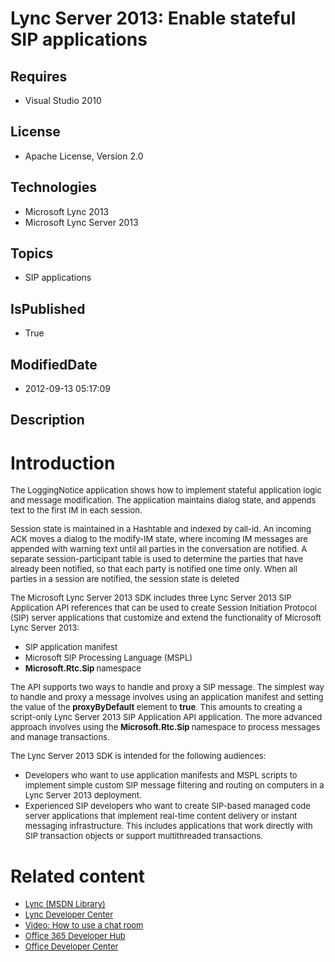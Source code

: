 # Lync Server 2013: Enable stateful SIP applications
## Requires
* Visual Studio 2010
## License
* Apache License, Version 2.0
## Technologies
* Microsoft Lync 2013
* Microsoft Lync Server 2013
## Topics
* SIP applications
## IsPublished
* True
## ModifiedDate
* 2012-09-13 05:17:09
## Description

<h1>Introduction</h1>
<p><span style="font-size:small">The LoggingNotice application shows how to implement stateful application logic and message modification. The application maintains dialog state, and appends text to the first IM in each session.</span></p>
<p><span style="font-size:small">Session state is maintained in a Hashtable and indexed by call-id. An incoming ACK moves a dialog to the modify-IM state, where incoming IM messages are appended with warning text until all parties in the conversation are notified.
 A separate session-participant table is used to determine the parties that have already been notified, so that each party is notified one time only. When all parties in a session are notified, the session state is deleted</span></p>
<p><span style="font-size:small">The Microsoft Lync Server 2013 SDK includes three Lync Server 2013 SIP Application API references that can be used to create Session Initiation Protocol (SIP) server applications that customize and extend the functionality of
 Microsoft Lync Server 2013:</span></p>
<ul>
<li><span style="font-size:small">SIP application manifest</span> </li><li><span style="font-size:small">Microsoft SIP Processing Language (MSPL)</span>
</li><li><span style="font-size:small"><strong>Microsoft.Rtc.Sip </strong>namespace</span>
</li></ul>
<p><span style="font-size:small">The API supports two ways to handle and proxy a SIP message. The simplest way to handle and proxy a message involves using an application manifest and setting the value of the
<strong>proxyByDefault</strong> element to <strong>true</strong>. This amounts to creating a script-only Lync Server 2013 SIP Application API application. The more advanced approach involves using the
<strong>Microsoft.Rtc.Sip </strong>namespace to process messages and manage transactions.
</span></p>
<p><span style="font-size:small">The Lync Server 2013 SDK is intended for the following audiences:</span></p>
<ul>
<li><span style="font-size:small">Developers who want to use application manifests and MSPL scripts to implement simple custom SIP message filtering and routing on computers in a Lync Server 2013 deployment.</span>
</li><li><span style="font-size:small">Experienced SIP developers who want to create SIP-based managed code server applications that implement real-time content delivery or instant messaging infrastructure. This includes applications that work directly with SIP
 transaction objects or support multithreaded transactions.</span> </li></ul>
<h1>Related content</h1>
<ul>
<li><span style="font-size:small"><a href="http://msdn.microsoft.com/en-us/library/gg455051">Lync (MSDN Library)</a></span>
</li><li><span style="font-size:small"><a href="http://msdn.microsoft.com/en-us/lync/gg132942.aspx">Lync Developer Center</a></span>
</li><li><span style="font-size:small"><a href="http://www.microsoft.com/resources/msdn/en-us/office/media/video/video.html?cid=ldc&from=mscomldc&VideoID=522f8500-03ec-46db-968d-871945535571">Video: How to use a chat room</a></span>
</li><li><span style="font-size:small"><a href="http://msdn.microsoft.com/en-us/office/hh506337.aspx">Office 365 Developer Hub</a></span>
</li><li><span style="font-size:small"><a href="http://msdn.microsoft.com/en-us/office/aa905340.aspx">Office Developer Center</a><br>
</span></li></ul>
